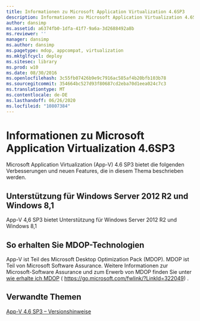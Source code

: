 ```yaml
---
title: Informationen zu Microsoft Application Virtualization 4.6SP3
description: Informationen zu Microsoft Application Virtualization 4.6SP3
author: dansimp
ms.assetid: a6374fb0-1dfa-41f7-9a6a-3d2688492a8b
ms.reviewer: ''
manager: dansimp
ms.author: dansimp
ms.pagetype: mdop, appcompat, virtualization
ms.mktglfcycl: deploy
ms.sitesec: library
ms.prod: w10
ms.date: 08/30/2016
ms.openlocfilehash: 3c55fb07426b9e9c7916ac585af4b20bfb103b78
ms.sourcegitcommit: 354664bc527d93f80687cd2eba70d1eea024c7c3
ms.translationtype: MT
ms.contentlocale: de-DE
ms.lasthandoff: 06/26/2020
ms.locfileid: "10807384"
---
```

# Informationen zu Microsoft Application Virtualization 4.6SP3


Microsoft Application Virtualization (App-V) 4.6 SP3 bietet die folgenden Verbesserungen und neuen Features, die in diesem Thema beschrieben werden.

## Unterstützung für Windows Server 2012 R2 und Windows 8,1


App-V 4,6 SP3 bietet Unterstützung für Windows Server 2012 R2 und Windows 8,1

## So erhalten Sie MDOP-Technologien


App-V ist Teil des Microsoft Desktop Optimization Pack (MDOP). MDOP ist Teil von Microsoft Software Assurance. Weitere Informationen zur Microsoft-Software Assurance und zum Erwerb von MDOP finden Sie unter [wie erhalte ich MDOP](https://go.microsoft.com/fwlink/?LinkId=322049) ( https://go.microsoft.com/fwlink/?LinkId=322049) .

## Verwandte Themen


[App-V 4.6 SP3 – Versionshinweise](app-v-46-sp3-release-notes.md)

 

 





